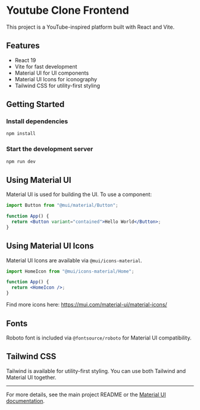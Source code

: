 # Youtube Clone Frontend

This project is a YouTube-inspired platform built with React and Vite.

## Features

- React 19
- Vite for fast development
- Material UI for UI components
- Material UI Icons for iconography
- Tailwind CSS for utility-first styling

## Getting Started

### Install dependencies

```sh
npm install
```

### Start the development server

```sh
npm run dev
```

## Using Material UI

Material UI is used for building the UI. To use a component:

```jsx
import Button from "@mui/material/Button";

function App() {
  return <Button variant="contained">Hello World</Button>;
}
```

## Using Material UI Icons

Material UI Icons are available via `@mui/icons-material`.

```jsx
import HomeIcon from "@mui/icons-material/Home";

function App() {
  return <HomeIcon />;
}
```

Find more icons here: https://mui.com/material-ui/material-icons/

## Fonts

Roboto font is included via `@fontsource/roboto` for Material UI compatibility.

## Tailwind CSS

Tailwind is available for utility-first styling. You can use both Tailwind and Material UI together.

---

For more details, see the main project README or the [Material UI documentation](https://mui.com/).
